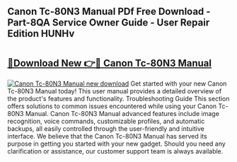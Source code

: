 ## Canon Tc-80N3 Manual PDf Free Download - Part-8QA Service Owner Guide - User Repair Edition HUNHv

# <h2><a href="http://bc258.oget.top/?id=Canon+Tc-80N3+Manual">🔗Download New 👉🔴 Canon Tc-80N3 Manual</a></h2>

[![Canon Tc-80N3 Manual new download](https://i.imgur.com/5g1atiW.png)](http://bc258.oget.top/?id=Canon+Tc-80N3+Manual)
Get started with your new Canon Tc-80N3 Manual today! This user manual provides a detailed overview of the product's features and functionality. Troubleshooting Guide This section offers solutions to common issues encountered while using your Canon Tc-80N3 Manual. Canon Tc-80N3 Manual advanced features include image recognition, voice commands, customizable profiles, and automatic backups, all easily controlled through the user-friendly and intuitive interface. We believe that the Canon Tc-80N3 Manual has served its purpose in getting you started with your new gadget. Should you need any clarification or assistance, our customer support team is always available.
